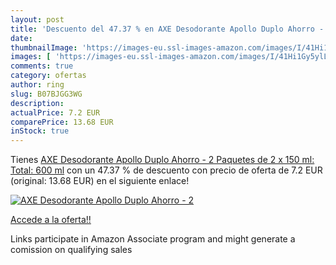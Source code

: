 ```yaml
---
layout: post
title: 'Descuento del 47.37 % en AXE Desodorante Apollo Duplo Ahorro - 2 '
date: 
thumbnailImage: 'https://images-eu.ssl-images-amazon.com/images/I/41Hi1Gy5ylL._SL200_.jpg'
images: [ 'https://images-eu.ssl-images-amazon.com/images/I/41Hi1Gy5ylL._SL200_.jpg' ]
comments: true
category: ofertas
author: ring
slug: B07BJGG3WG
description:
actualPrice: 7.2 EUR
comparePrice: 13.68 EUR
inStock: true
---
```


Tienes [AXE Desodorante Apollo Duplo Ahorro - 2 Paquetes de 2 x 150 ml: Total: 600 ml](https://www.amazon.es/dp/B07BJGG3WG/?tag=tolees-21) con un 47.37 % de descuento con precio de oferta de 7.2 EUR (original: 13.68 EUR) en el siguiente enlace!

[![AXE Desodorante Apollo Duplo Ahorro - 2 ](https://images-eu.ssl-images-amazon.com/images/I/41Hi1Gy5ylL._SL200_.jpg)](https://www.amazon.es/dp/B07BJGG3WG/?tag=tolees-21)

[Accede a la oferta!!](https://www.amazon.es/dp/B07BJGG3WG/?tag=tolees-21)

Links participate in Amazon Associate program and might generate a comission on qualifying sales


